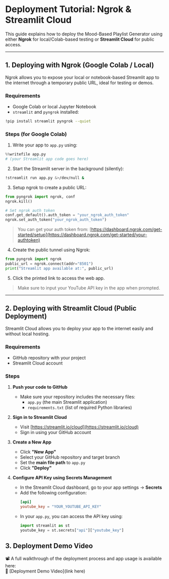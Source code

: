 # Deployment Tutorial: Ngrok & Streamlit Cloud

This guide explains how to deploy the Mood-Based Playlist Generator using either **Ngrok** for local/Colab-based testing or **Streamlit Cloud** for public access.

---

## 1. Deploying with Ngrok (Google Colab / Local)

Ngrok allows you to expose your local or notebook-based Streamlit app to the internet through a temporary public URL, ideal for testing or demos.

### Requirements
- Google Colab or local Jupyter Notebook
- `streamlit` and `pyngrok` installed:
```bash
!pip install streamlit pyngrok --quiet
```

### Steps (for Google Colab)

1. Write your app to `app.py` using:
```python
%%writefile app.py
# (your Streamlit app code goes here)
```

2. Start the Streamlit server in the background (silently):
```bash
!streamlit run app.py &>/dev/null &
```

3. Setup ngrok to create a public URL:
```python
from pyngrok import ngrok, conf
ngrok.kill()

# Set ngrok auth token
conf.get_default().auth_token = "your_ngrok_auth_token"
ngrok.set_auth_token("your_ngrok_auth_token")
```
> You can get your auth token from: [https://dashboard.ngrok.com/get-started/setup](https://dashboard.ngrok.com/get-started/your-authtoken)

4. Create the public tunnel using Ngrok:
```python
from pyngrok import ngrok
public_url = ngrok.connect(addr="8501")
print("Streamlit app available at:", public_url)
```

5. Click the printed link to access the web app.

> Make sure to input your YouTube API key in the app when prompted.

---

## 2. Deploying with Streamlit Cloud (Public Deployment)

Streamlit Cloud allows you to deploy your app to the internet easily and without local hosting.

### Requirements
- GitHub repository with your project
- Streamlit Cloud account

### Steps

1. **Push your code to GitHub**
   - Make sure your repository includes the necessary files:
     - `app.py` (the main Streamlit application)
     - `requirements.txt` (list of required Python libraries)

2. **Sign in to Streamlit Cloud**
   - Visit [https://streamlit.io/cloud](https://streamlit.io/cloud)
   - Sign in using your GitHub account

3. **Create a New App**
   - Click **"New App"**
   - Select your GitHub repository and target branch
   - Set the **main file path** to `app.py`
   - Click **"Deploy"**

4. **Configure API Key using Secrets Management**
   - In the Streamlit Cloud dashboard, go to your app settings → **Secrets**
   - Add the following configuration:
     ```toml
     [api]
     youtube_key = "YOUR_YOUTUBE_API_KEY"
     ```
   - In your `app.py`, you can access the API key using:
     ```python
     import streamlit as st
     youtube_key = st.secrets["api"]["youtube_key"]
     ```
## 3. Deployment Demo Video

📽️ A full walkthrough of the deployment process and app usage is available here:  
🔗 [Deployment Demo Video](link here)
